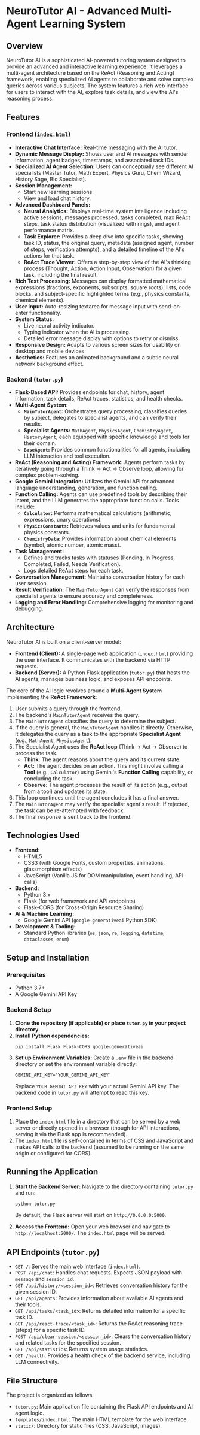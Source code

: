 # NeuroTutor AI - Advanced Multi-Agent Learning System

## Overview

NeuroTutor AI is a sophisticated AI-powered tutoring system designed to provide an advanced and interactive learning experience. It leverages a multi-agent architecture based on the ReAct (Reasoning and Acting) framework, enabling specialized AI agents to collaborate and solve complex queries across various subjects. The system features a rich web interface for users to interact with the AI, explore task details, and view the AI's reasoning process.

## Features

### Frontend (`index.html`)
* **Interactive Chat Interface:** Real-time messaging with the AI tutor.
* **Dynamic Message Display:** Shows user and AI messages with sender information, agent badges, timestamps, and associated task IDs.
* **Specialized AI Agent Selection:** Users can conceptually see different AI specialists (Master Tutor, Math Expert, Physics Guru, Chem Wizard, History Sage, Bio Specialist).
* **Session Management:**
    * Start new learning sessions.
    * View and load chat history.
* **Advanced Dashboard Panels:**
    * **Neural Analytics:** Displays real-time system intelligence including active sessions, messages processed, tasks completed, max ReAct steps, task status distribution (visualized with rings), and agent performance matrix.
    * **Task Explorer:** Provides a deep dive into specific tasks, showing task ID, status, the original query, metadata (assigned agent, number of steps, verification attempts), and a detailed timeline of the AI's actions for that task.
    * **ReAct Trace Viewer:** Offers a step-by-step view of the AI's thinking process (Thought, Action, Action Input, Observation) for a given task, including the final result.
* **Rich Text Processing:** Messages can display formatted mathematical expressions (fractions, exponents, subscripts, square roots), lists, code blocks, and subject-specific highlighted terms (e.g., physics constants, chemical elements).
* **User Input:** Auto-resizing textarea for message input with send-on-enter functionality.
* **System Status:**
    * Live neural activity indicator.
    * Typing indicator when the AI is processing.
    * Detailed error message display with options to retry or dismiss.
* **Responsive Design:** Adapts to various screen sizes for usability on desktop and mobile devices.
* **Aesthetics:** Features an animated background and a subtle neural network background effect.

### Backend (`tutor.py`)
* **Flask-Based API:** Provides endpoints for chat, history, agent information, task details, ReAct traces, statistics, and health checks.
* **Multi-Agent System:**
    * **`MainTutorAgent`:** Orchestrates query processing, classifies queries by subject, delegates to specialist agents, and can verify their results.
    * **Specialist Agents:** `MathAgent`, `PhysicsAgent`, `ChemistryAgent`, `HistoryAgent`, each equipped with specific knowledge and tools for their domain.
    * **`BaseAgent`:** Provides common functionalities for all agents, including LLM interaction and tool execution.
* **ReAct (Reasoning and Acting) Framework:** Agents perform tasks by iteratively going through a Think -> Act -> Observe loop, allowing for complex problem-solving.
* **Google Gemini Integration:** Utilizes the Gemini API for advanced language understanding, generation, and function calling.
* **Function Calling:** Agents can use predefined tools by describing their intent, and the LLM generates the appropriate function calls. Tools include:
    * **`Calculator`:** Performs mathematical calculations (arithmetic, expressions, unary operations).
    * **`PhysicsConstants`:** Retrieves values and units for fundamental physics constants.
    * **`ChemistryData`:** Provides information about chemical elements (symbol, atomic number, atomic mass).
* **Task Management:**
    * Defines and tracks tasks with statuses (Pending, In Progress, Completed, Failed, Needs Verification).
    * Logs detailed ReAct steps for each task.
* **Conversation Management:** Maintains conversation history for each user session.
* **Result Verification:** The `MainTutorAgent` can verify the responses from specialist agents to ensure accuracy and completeness.
* **Logging and Error Handling:** Comprehensive logging for monitoring and debugging.

## Architecture

NeuroTutor AI is built on a client-server model:

* **Frontend (Client):** A single-page web application (`index.html`) providing the user interface. It communicates with the backend via HTTP requests.
* **Backend (Server):** A Python Flask application (`tutor.py`) that hosts the AI agents, manages business logic, and exposes API endpoints.

The core of the AI logic revolves around a **Multi-Agent System** implementing the **ReAct Framework**:
1.  User submits a query through the frontend.
2.  The backend's `MainTutorAgent` receives the query.
3.  The `MainTutorAgent` classifies the query to determine the subject.
4.  If the query is general, the `MainTutorAgent` handles it directly. Otherwise, it delegates the query as a task to the appropriate **Specialist Agent** (e.g., `MathAgent`, `PhysicsAgent`).
5.  The Specialist Agent uses the **ReAct loop** (Think -> Act -> Observe) to process the task.
    * **Think:** The agent reasons about the query and its current state.
    * **Act:** The agent decides on an action. This might involve calling a **Tool** (e.g., `Calculator`) using Gemini's **Function Calling** capability, or concluding the task.
    * **Observe:** The agent processes the result of its action (e.g., output from a tool) and updates its state.
6.  This loop continues until the agent concludes it has a final answer.
7.  The `MainTutorAgent` may verify the specialist agent's result. If rejected, the task can be re-attempted with feedback.
8.  The final response is sent back to the frontend.

## Technologies Used

* **Frontend:**
    * HTML5
    * CSS3 (with Google Fonts, custom properties, animations, glassmorphism effects)
    * JavaScript (Vanilla JS for DOM manipulation, event handling, API calls)
* **Backend:**
    * Python 3.x
    * Flask (for web framework and API endpoints)
    * Flask-CORS (for Cross-Origin Resource Sharing)
* **AI & Machine Learning:**
    * Google Gemini API (`google-generativeai` Python SDK)
* **Development & Tooling:**
    * Standard Python libraries (`os`, `json`, `re`, `logging`, `datetime`, `dataclasses`, `enum`)

## Setup and Installation

### Prerequisites
* Python 3.7+
* A Google Gemini API Key

### Backend Setup
1.  **Clone the repository (if applicable) or place `tutor.py` in your project directory.**
2.  **Install Python dependencies:**
    ```bash
    pip install Flask Flask-CORS google-generativeai
    ```
3.  **Set up Environment Variables:**
    Create a `.env` file in the backend directory or set the environment variable directly:
    ```
    GEMINI_API_KEY='YOUR_GEMINI_API_KEY'
    ```
    Replace `YOUR_GEMINI_API_KEY` with your actual Gemini API key. The backend code in `tutor.py` will attempt to read this key.

### Frontend Setup
1.  Place the `index.html` file in a directory that can be served by a web server or directly opened in a browser (though for API interactions, serving it via the Flask app is recommended).
2.  The `index.html` file is self-contained in terms of CSS and JavaScript and makes API calls to the backend (assumed to be running on the same origin or configured for CORS).

## Running the Application

1.  **Start the Backend Server:**
    Navigate to the directory containing `tutor.py` and run:
    ```bash
    python tutor.py
    ```
    By default, the Flask server will start on `http://0.0.0.0:5000`.

2.  **Access the Frontend:**
    Open your web browser and navigate to `http://localhost:5000/`. The `index.html` page will be served.

## API Endpoints (`tutor.py`)

* `GET /`: Serves the main web interface (`index.html`).
* `POST /api/chat`: Handles chat requests. Expects JSON payload with `message` and `session_id`.
* `GET /api/history/<session_id>`: Retrieves conversation history for the given session ID.
* `GET /api/agents`: Provides information about available AI agents and their tools.
* `GET /api/tasks/<task_id>`: Returns detailed information for a specific task ID.
* `GET /api/react-trace/<task_id>`: Returns the ReAct reasoning trace (steps) for a specific task ID.
* `POST /api/clear-session/<session_id>`: Clears the conversation history and related tasks for the specified session.
* `GET /api/statistics`: Returns system usage statistics.
* `GET /health`: Provides a health check of the backend service, including LLM connectivity.

## File Structure

The project is organized as follows:

* `tutor.py`: Main application file containing the Flask API endpoints and AI agent logic.
* `templates/index.html`: The main HTML template for the web interface.
* `static/`: Directory for static files (CSS, JavaScript, images).
